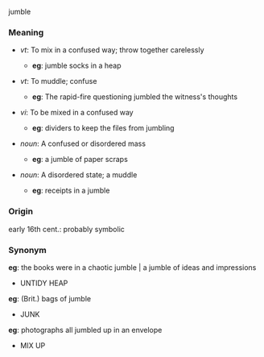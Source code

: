 jumble
### Meaning
+ _vt_: To mix in a confused way; throw together carelessly
    + __eg__: jumble socks in a heap
+ _vt_: To muddle; confuse
    + __eg__: The rapid-fire questioning jumbled the witness's thoughts
+ _vi_: To be mixed in a confused way
    + __eg__: dividers to keep the files from jumbling

+ _noun_: A confused or disordered mass
    + __eg__: a jumble of paper scraps
+ _noun_: A disordered state; a muddle
    + __eg__: receipts in a jumble

### Origin

early 16th cent.: probably symbolic

### Synonym

__eg__: the books were in a chaotic jumble | a jumble of ideas and impressions

+ UNTIDY HEAP

__eg__: (Brit.) bags of jumble

+ JUNK

__eg__: photographs all jumbled up in an envelope

+ MIX UP


